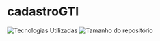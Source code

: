 # cadastroGTI
<img alt="Tecnologias Utilizadas"
    title="GitHub - Tecnologias Utilizadas"
    src="https://img.shields.io/github/languages/count/elieldalbo/cadastroGTI" />
<img alt="Tamanho do repositório"
    title="GitHub - Tamanho do Repositório"
    src="https://img.shields.io/github/repo-size/elieldalbo/cadastroGTI" />
